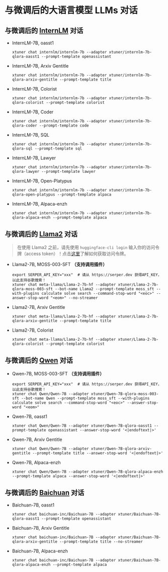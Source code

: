 # 与微调后的大语言模型 LLMs 对话

## 与微调后的 [InternLM](https://github.com/InternLM/InternLM) 对话

- InternLM-7B, oasst1

  ```shell
  xtuner chat internlm/internlm-7b --adapter xtuner/internlm-7b-qlora-oasst1 --prompt-template openassistant
  ```

- InternLM-7B, Arxiv Gentitle

  ```shell
  xtuner chat internlm/internlm-7b --adapter xtuner/internlm-7b-qlora-arxiv-gentitle --prompt-template title
  ```

- InternLM-7B, Colorist

  ```shell
  xtuner chat internlm/internlm-7b --adapter xtuner/internlm-7b-qlora-colorist --prompt-template colorist
  ```

- InternLM-7B, Coder

  ```shell
  xtuner chat internlm/internlm-7b --adapter xtuner/internlm-7b-qlora-coder --prompt-template code
  ```

- InternLM-7B, SQL

  ```shell
  xtuner chat internlm/internlm-7b --adapter xtuner/internlm-7b-qlora-sql --prompt-template sql
  ```

- InternLM-7B, Lawyer

  ```shell
  xtuner chat internlm/internlm-7b --adapter xtuner/internlm-7b-qlora-lawyer --prompt-template lawyer
  ```

- InternLM-7B, Open-Platypus

  ```shell
  xtuner chat internlm/internlm-7b --adapter xtuner/internlm-7b-qlora-open-platypus --prompt-template alpaca
  ```

- InternLM-7B, Alpaca-enzh

  ```shell
  xtuner chat internlm/internlm-7b --adapter xtuner/internlm-7b-qlora-alpaca-enzh --prompt-template alpaca
  ```

## 与微调后的 [Llama2](https://github.com/facebookresearch/llama) 对话

> 在使用 Llama2 之前，请先使用 `huggingface-cli login` 输入你的访问令牌（access token）！点击[这里](https://huggingface.co/docs/hub/security-tokens#user-access-tokens)了解如何获取访问令牌。

- Llama2-7B, MOSS-003-SFT **（支持调用插件）**

  ```shell
  export SERPER_API_KEY="xxx"  # 请从 https://serper.dev 获得API_KEY，以此支持谷歌搜索！
  xtuner chat meta-llama/Llama-2-7b-hf --adapter xtuner/Llama-2-7b-qlora-moss-003-sft --bot-name Llama2 --prompt-template moss_sft --with-plugins calculate solve search --command-stop-word "<eoc>" --answer-stop-word "<eom>" --no-streamer
  ```

- Llama2-7B, Arxiv Gentitle

  ```shell
  xtuner chat meta-llama/Llama-2-7b-hf --adapter xtuner/Llama-2-7b-qlora-arxiv-gentitle --prompt-template title
  ```

- Llama2-7B, Colorist

  ```shell
  xtuner chat meta-llama/Llama-2-7b-hf --adapter xtuner/Llama-2-7b-qlora-colorist --prompt-template colorist
  ```

## 与微调后的 [Qwen](https://github.com/QwenLM) 对话

- Qwen-7B, MOSS-003-SFT **（支持调用插件）**

  ```shell
  export SERPER_API_KEY="xxx"  # 请从 https://serper.dev 获得API_KEY，以此支持谷歌搜索！
  xtuner chat Qwen/Qwen-7B --adapter xtuner/Qwen-7B-qlora-moss-003-sft --bot-name Qwen --prompt-template moss_sft --with-plugins calculate solve search --command-stop-word "<eoc>" --answer-stop-word "<eom>"
  ```

- Qwen-7B, oasst1

  ```shell
  xtuner chat Qwen/Qwen-7B --adapter xtuner/Qwen-7B-qlora-oasst1 --prompt-template openassistant --answer-stop-word '<|endoftext|>'
  ```

- Qwen-7B, Arxiv Gentitle

  ```shell
  xtuner chat Qwen/Qwen-7B --adapter xtuner/Qwen-7B-qlora-arxiv-gentitle --prompt-template title --answer-stop-word '<|endoftext|>'
  ```

- Qwen-7B, Alpaca-enzh

  ```shell
  xtuner chat Qwen/Qwen-7B --adapter xtuner/Qwen-7B-qlora-alpaca-enzh --prompt-template alpaca --answer-stop-word '<|endoftext|>'
  ```

## 与微调后的 [Baichuan](https://github.com/baichuan-inc) 对话

- Baichuan-7B, oasst1

  ```shell
  xtuner chat baichuan-inc/Baichuan-7B --adapter xtuner/Baichuan-7B-qlora-oasst1 --prompt-template openassistant
  ```

- Baichuan-7B, Arxiv Gentitle

  ```shell
  xtuner chat baichuan-inc/Baichuan-7B --adapter xtuner/Baichuan-7B-qlora-arxiv-gentitle --prompt-template title --no-streamer
  ```

- Baichuan-7B, Alpaca-enzh

  ```shell
  xtuner chat baichuan-inc/Baichuan-7B --adapter xtuner/Baichuan-7B-qlora-alpaca-enzh --prompt-template alpaca
  ```

